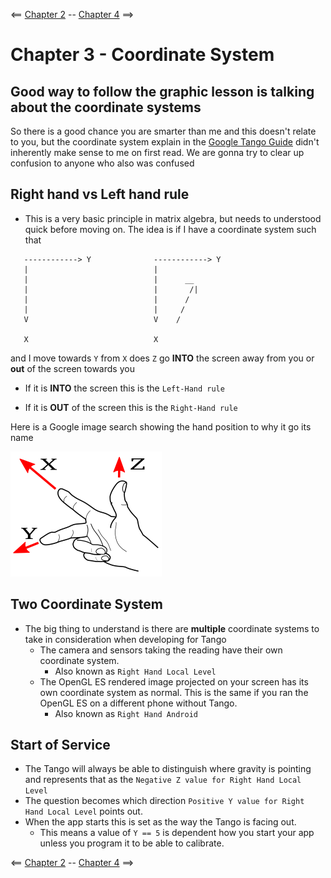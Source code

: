 <== [Chapter 2](./Chapter_02.md) -- [Chapter 4](./Chapter_04.md) ==>

# Chapter 3 - Coordinate System

Good way to follow the graphic lesson is talking about the coordinate systems
--------

So there is a good chance you are smarter than me and this doesn't relate to you, but the coordinate system explain in the [Google Tango Guide](https://developers.google.com/tango/overview/coordinate-systems) didn't inherently make sense to me on first read. We are gonna try to clear up confusion to anyone who also was confused

## Right hand vs Left hand rule
* This is a very basic principle in matrix algebra, but needs to understood quick before moving on. The idea is if I have a coordinate system such that

```
   ------------> Y              ------------> Y
   |                            |
   |                            |      __ 
   |                            |       /|
   |                            |      /
   |                            |     /  
   V                            V    /
                                        
   X                            X
```

and I move towards `Y` from `X` does `Z` go **INTO** the screen away from you or **out** of the screen towards you

* If it is **INTO** the screen this is the `Left-Hand rule`

* If it is **OUT** of the screen this is the `Right-Hand rule`

Here is a Google image search showing the hand position to why it go its name

![Right Hand Rule](../Images/Right_Hand_Rule.png)

## Two Coordinate System
* The big thing to understand is there are **multiple** coordinate systems to take in consideration when developing for Tango
    * The camera and sensors taking the reading have their own coordinate system.
        * Also known as `Right Hand Local Level`
    * The OpenGL ES rendered image projected on your screen has its own coordinate system as normal. This is the same if you ran the OpenGL ES on a different phone without Tango.
        * Also known as `Right Hand Android`

## Start of Service
* The Tango will always be able to distinguish where gravity is pointing and represents that as the `Negative Z value for Right Hand Local Level`
* The question becomes which direction `Positive Y value for Right Hand Local Level` points out.
* When the app starts this is set as the way the Tango is facing out.
    * This means a value of `Y == 5` is dependent how you start your app unless you program it to be able to calibrate. 

<== [Chapter 2](./Chapter_02.md) -- [Chapter 4](./Chapter_04.md) ==>
